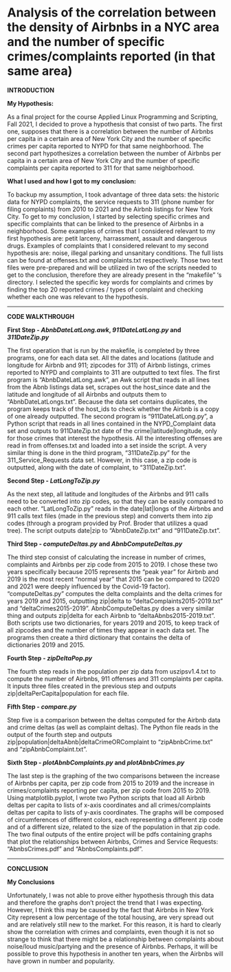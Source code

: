# Analysis of the correlation between the density of Airbnbs in a NYC area and the number of specific crimes/complaints reported (in that same area)

**INTRODUCTION**

**My Hypothesis:**

As a final project for the course Applied Linux Programming and Scripting, Fall 2021, I decided to prove a hypothesis that consist of two parts. The first one, supposes that there is a correlation between the number of Airbnbs per capita in a certain area of New York City and the number of specific crimes per capita reported to NYPD for that same neighborhood. The second part hypothesizes a correlation between the number of Airbnbs per capita in a certain area of New York City and the number of specific complaints per capita reported to 311 for that same neighborhood.
            
            
**What I used and how I got to my conclusion:**

To backup my assumption, I took advantage of three data sets: the historic data for NYPD complaints, the service requests to 311 (phone number for filing complaints) from 2010 to 2021 and the Airbnb listings for New York City. To get to my conclusion, I started by selecting specific crimes and specific complaints that can be linked to the presence of Airbnbs in a neighborhood. Some examples of crimes that I considered relevant to my first hypothesis are: petit larceny, harrassment, assault and dangerous drugs. Examples of complaints that I considered relevant to my second hypothesis are: noise, illegal parking and unsanitary conditions. The full lists can be found at offenses.txt and complaints.txt respectively. Those two text files were pre-prepared and will be utilized in two of the scripts needed to get to the conclusion, therefore they are already present in the “makefile” ‘s directory. I selected the specific key words for complaints and crimes by finding the top 20 reported crimes / types of complaint and checking whether each one was relevant to the hypothesis.
      
------------------------------------------------------
**CODE WALKTHROUGH**

**First Step - *AbnbDateLatLong.awk*, *911DateLatLong.py* and *311DateZip.py***

The first operation that is run by the makefile, is completed by three programs, one for each data set. All the dates and locations (latitude and longitude for Airbnb and 911; zipcodes for 311) of Airbnb listings, crimes reported to NYPD and complaints to 311 are outputted to text files.  The first program is “AbnbDateLatLong.awk”, an Awk script that reads in all lines from the Abnb listings data set, scrapes out the host_since date and the latitude and longitude of all Airbnbs and outputs them to “AbnbDateLatLongs.txt”. Because the data set contains duplicates, the program keeps track of the host_ids to check whether the Airbnb is a copy of one already outputted. The second program is “911DateLatLong.py”, a Python script that reads in all lines contained in the NYPD_Complaint data set and outputs to 911DateZip.txt date of the crime|latitude|longitude, only for those crimes that interest the hypothesis. All the interesting offenses are read in from offenses.txt and loaded into a set inside the script. A very similar thing is done in the third program, “311DateZip.py” for the 311_Service_Requests data set. However, in this case, a zip code is outputted, along with the date of complaint, to “311DateZip.txt”.
        
  
**Second Step - *LatLongToZip.py***

As the next step, all latitude and longitudes of the Airbnbs and 911 calls need to be converted into zip codes, so that they can be easily compared to each other. “LatLongToZip.py” reads in the date|lat|longs of the Airbnbs and 911 calls text files (made in the previous step) and converts them into zip codes (through a program provided by Prof. Broder that utilizes a quad tree). The script outputs date|zip to “AbnbDateZip.txt” and “911DateZip.txt”.
        
        
**Third Step - *computeDeltas.py* and *AbnbComputeDeltas.py***

The third step consist of calculating the increase in number of crimes, complaints and Airbnbs per zip code from 2015 to 2019. I chose these two years specifically because 2015 represents the “peak year” for Airbnb and 2019 is the most recent “normal year” that 2015 can be compared to (2020 and 2021 were deeply influenced by the Covid-19 factor).  “computeDeltas.py” computes the delta complaints and the delta crimes for years 2019 and 2015, outputting zip|delta to “deltaComplaints2015-2019.txt” and “deltaCrimes2015-2019”. AbnbComputeDeltas.py does a very similar thing and outputs zip|delta for each Airbnb to “deltaAbnbs2015-2019.txt”. Both scripts use two dictionaries, for years 2019 and 2015, to keep track of all zipcodes and the number of times they appear in each data set. The programs then create a third dictionary that contains the delta of dictionaries 2019 and 2015.
       
       
**Fourth Step - *zipDeltaPop.py***

The fourth step reads in the population per zip data from uszipsv1.4.txt to compute the number of Airbnbs, 911 offenses and 311 complaints per capita. It inputs three files created in the previous step and outputs zip|deltaPerCapita|population for each file.
        
        
**Fifth Step - *compare.py***

Step five is a comparison between the deltas computed for the Airbnb data and crime deltas (as well as complaint deltas). The Python file reads in the output of the fourth step and outputs zip|population|deltaAbnb|deltaCrimeORComplaint to “zipAbnbCrime.txt” and “zipAbnbComplaint.txt”.
        
        
**Sixth Step - *plotAbnbComplaints.py* and *plotAbnbCrimes.py***

The last step is the graphing of the two comparisons between the increase of Airbnbs per capita, per zip code from 2015 to 2019 and the increase in crimes/complaints reporting per capita, per zip code from 2015 to 2019. Using matplotlib.pyplot, I wrote two Python scripts that load all Airbnb deltas per capita to lists of x-axis coordinates and all crimes/complaints deltas per capita to lists of y-axis coordinates. The graphs will be composed of circumferences of different colors, each representing a different zip code and of a different size, related to the size of the population in that zip code. The two final outputs of the entire project will be pdfs containing graphs that plot the relationships between Airbnbs, Crimes and Service Requests: “AbnbsCrimes.pdf” and “AbnbsComplaints.pdf”.
        
--------------------------------------
**CONCLUSION**

**My Conclusions**

Unfortunately, I was not able to prove either hypothesis through this data and therefore the graphs don’t project the trend that I was expecting. However, I think this may be caused by the fact that Airbnbs in New York City represent a low percentage of the total housing, are very spread out and are relatively still new to the market. For this reason, it is hard to clearly show the correlation with crimes and complaints, even though it is not so strange to think that there might be a relationship between complaints about noise/loud music/partying and the presence of Airbnbs. Perhaps, it will be possible to prove this hypothesis in another ten years, when the Airbnbs will have grown in number and popularity. 

